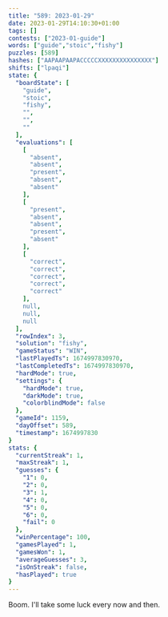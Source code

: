 ```yaml
---
title: "589: 2023-01-29"
date: 2023-01-29T14:10:30+01:00
tags: []
contests: ["2023-01-guide"]
words: ["guide","stoic","fishy"]
puzzles: [589]
hashes: ["AAPAAPAAPACCCCCXXXXXXXXXXXXXXX"]
shifts: ["lpaqi"]
state: {
  "boardState": [
    "guide",
    "stoic",
    "fishy",
    "",
    "",
    ""
  ],
  "evaluations": [
    [
      "absent",
      "absent",
      "present",
      "absent",
      "absent"
    ],
    [
      "present",
      "absent",
      "absent",
      "present",
      "absent"
    ],
    [
      "correct",
      "correct",
      "correct",
      "correct",
      "correct"
    ],
    null,
    null,
    null
  ],
  "rowIndex": 3,
  "solution": "fishy",
  "gameStatus": "WIN",
  "lastPlayedTs": 1674997830970,
  "lastCompletedTs": 1674997830970,
  "hardMode": true,
  "settings": {
    "hardMode": true,
    "darkMode": true,
    "colorblindMode": false
  },
  "gameId": 1159,
  "dayOffset": 589,
  "timestamp": 1674997830
}
stats: {
  "currentStreak": 1,
  "maxStreak": 1,
  "guesses": {
    "1": 0,
    "2": 0,
    "3": 1,
    "4": 0,
    "5": 0,
    "6": 0,
    "fail": 0
  },
  "winPercentage": 100,
  "gamesPlayed": 1,
  "gamesWon": 1,
  "averageGuesses": 3,
  "isOnStreak": false,
  "hasPlayed": true
}
---
```

<!-- more -->
Boom. I'll take some luck every now and then. 
